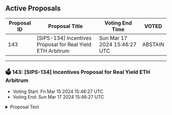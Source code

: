 ## Active Proposals

| Proposal ID | Proposal Title | Voting End Time | VOTED |
|-------------|----------------|-----------------|-------|
| 143 | [SIPS-134] Incentives Proposal for Real Yield ETH Arbitrum | Sun Mar 17 2024 15:46:27 UTC | ABSTAIN |

---

### 🗳 143: [SIPS-134] Incentives Proposal for Real Yield ETH Arbitrum
- Voting Start: Fri Mar 15 2024 15:46:27 UTC
- Voting End: Sun Mar 17 2024 15:46:27 UTC

<details>
<summary>Proposal Text</summary>
 
This proposal is intended to authorize a one-time transfer of 200,000 SOMM from the community pool to a multisig address, which will forward the funds to the staking contract on Arbitrum to incentivize Real Yield ETH Cellar depositors.nnSee the corresponding forum post for more details: https://community.sommelier.finance/t/sips-134-upcoming-real-yield-eth-arbitrum-deployment-liquidity-mining-incentives-proposal/1285
</details>
